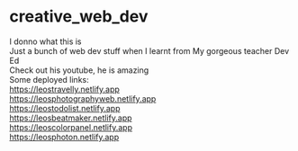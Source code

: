 # creative_web_dev
I donno what this is<br>
Just a bunch of web dev stuff when I learnt from My gorgeous teacher Dev Ed<br>
Check out his youtube, he is amazing<br>
Some deployed links:<br>
https://leostravelly.netlify.app<br>
https://leosphotographyweb.netlify.app<br>
https://leostodolist.netlify.app<br>
https://leosbeatmaker.netlify.app<br>
https://leoscolorpanel.netlify.app<br>
https://leosphoton.netlify.app
